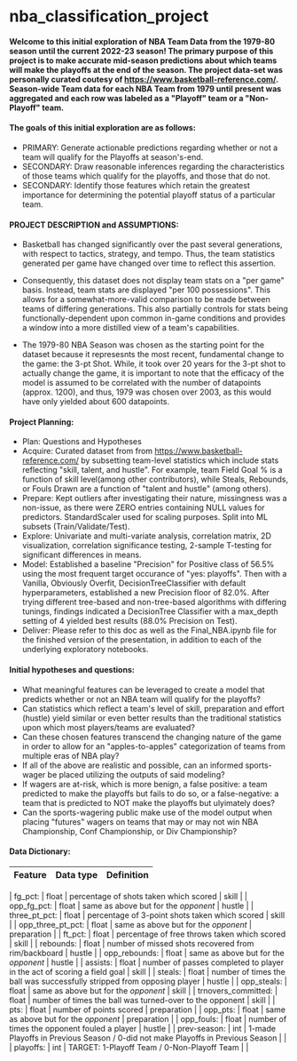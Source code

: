 # nba_classification_project
#### Welcome to this initial exploration of NBA Team Data from the 1979-80 season until the current 2022-23 season!  The primary purpose of this project is to make accurate mid-season predictions about which teams will make the playoffs at the end of the season. The project data-set was personally curated coutesy of https://www.basketball-reference.com/.  Season-wide Team data for each NBA Team from 1979 until present was aggregated and each row was labeled as a "Playoff" team or a "Non-Playoff" team.
#### The goals of this initial exploration are as follows:
- PRIMARY: Generate actionable predictions regarding whether or not a team will qualify for the Playoffs at season's-end.
- SECONDARY: Draw reasonable inferences regarding the characteristics of those teams which qualify for the playoffs, and those that do not.
- SECONDARY: Identify those features which retain the greatest importance for determining the potential playoff status of a particular team.

#### PROJECT DESCRIPTION and ASSUMPTIONS:
- Basketball has changed significantly over the past several generations, with respect to tactics, strategy, and tempo.  Thus, the team statistics generated per game have changed over time to reflect this assertion. 

- Consequently, this dataset does not display team stats on a "per game" basis.  Instead, team stats are displayed "per 100 possessions".  This allows for a somewhat-more-valid comparison to be made between teams of differing generations.  This also partially controls for stats being functionally-dependent upon common in-game conditions and provides a window into a more distilled view of a team's capabilities.

- The 1979-80 NBA Season was chosen as the starting point for the dataset because it represesnts the most recent, fundamental change to the game: the 3-pt Shot.  While, it took over 20 years for the 3-pt shot to actually change the game, it is important to note that the efficacy of the model is assumed to be correlated with the number of datapoints (approx. 1200), and thus, 1979 was chosen over 2003, as this would have only yielded about 600 datapoints.

#### Project Planning:
- Plan: Questions and Hypotheses
- Acquire: Curated dataset from from https://www.basketball-reference.com/ by subsetting team-level statistics which include stats reflecting "skill, talent, and hustle".  For example, team Field Goal % is a function of skill level(among other contributors), while Steals, Rebounds, or Fouls Drawn are a function of "talent and hustle" (among others).
- Prepare: Kept outliers after investigating their nature, missingness was a non-issue, as there were ZERO entries containing NULL values for predictors.  StandardScaler used for scaling purposes.  Split into ML subsets (Train/Validate/Test).
- Explore: Univariate and multi-variate analysis, correlation matrix, 2D visualization, correlation significance testing, 2-sample T-testing for significant differences in means.
- Model: Established a baseline "Precision" for Positive class of 56.5% using the most frequent target occurance of "yes: playoffs".  Then with a Vanilla, Obviously Overfit, DecisionTreeClassifier with default hyperparameters, established a new Precision floor of 82.0%. After trying different tree-based and non-tree-based algorithms with differing tunings, findings indicated a DecisionTree Classifier with a max_depth setting of 4 yielded best results (88.0% Precision on Test).
- Deliver: Please refer to this doc as well as the Final_NBA.ipynb file for the finished version of the presentation, in addition to each of the underlying exploratory notebooks.

#### Initial hypotheses and questions:
* What meaningful features can be leveraged to create a model that predicts whether or not an NBA team will qualify for the playoffs?  
* Can statistics which reflect a team's level of skill, preparation and effort (hustle) yield similar or even better results than the traditional statistics upon which most players/teams are evaluated?  
* Can these chosen features transcend the changing nature of the game in order to allow for an "apples-to-apples" categorization of teams from multiple eras of NBA play? 
* If all of the above are realistic and possible, can an informed sports-wager be placed utilizing the outputs of said modeling?
* If wagers are at-risk, which is more benign, a false positive: a team predicted to make the playoffs but fails to do so, or a false-negative: a team that is predicted to NOT make the playoffs but ulyimately does?
* Can the sports-wagering public make use of the model output when placing "futures" wagers on teams that may or may not win NBA Championship, Conf Championship, or Div Championship?

#### Data Dictionary: 

|Feature |  Data type | Definition |
|---|---|---|

| fg_pct: | float | percentage of shots taken which scored | skill |
| opp_fg_pct: | float | same as above but for the *opponent* | hustle |
| three_pt_pct: | float | percentage of 3-point shots taken which scored | skill |
| opp_three_pt_pct: | float | same as above but for the *opponent* | preparation |
| ft_pct: | float | percentage of free throws taken which scored | skill |
| rebounds: | float | number of missed shots recovered from rim/backboard | hustle |
| opp_rebounds: | float | same as above but for the *opponent* | hustle |
| assists: | float | number of passes completed to player in the act of scoring a field goal | skill |
| steals: | float | number of times the ball was successfully stripped from opposing player | hustle |
| opp_steals: | float | same as above but for the *opponent* | skill |
| trnovers_committed: | float | number of times the ball was turned-over to the opponent | skill |
| pts: | float | number of points scored | preparation |
| opp_pts: | float | same as above but for the *opponent* | preparation |
| opp_fouls: | float | number of times the opponent fouled a player | hustle |
| prev-season: | int | 1-made Playoffs in Previous Season / 0-did not make Playoffs in Previous Season | |
| playoffs: | int | TARGET: 1-Playoff Team / 0-Non-Playoff Team | |